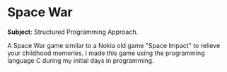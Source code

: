 # Space War

**Subject**: Structured Programming Approach.

A Space War game similar to a Nokia old game "Space Impact" to relieve your childhood memories. I made this game using the programming language C during my initial days in programming.
